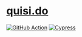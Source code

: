 # [quisi.do](https://quisi.do/)

[![GitHub Action](https://github.com/CharlesStover/quisi.do/actions/workflows/cd.yml/badge.svg)](https://github.com/CharlesStover/quisi.do/actions/workflows/cd.yml)
[![Cypress](https://img.shields.io/endpoint?label=Cypress&style=flat&url=https://dashboard.cypress.io/badge/simple/fahz48/main)](https://dashboard.cypress.io/projects/fahz48/runs)

